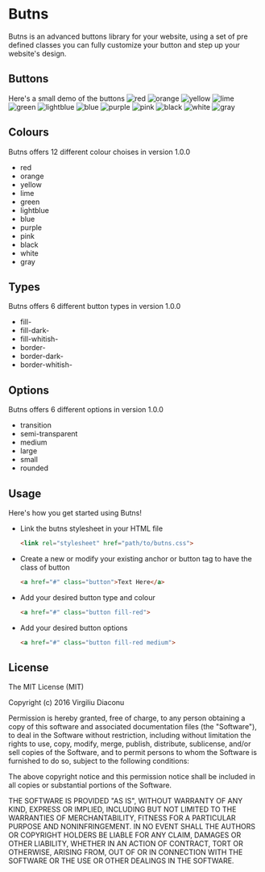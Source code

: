 # Butns
Butns is an advanced buttons library for your website, using a set of pre defined classes you can fully customize your button and step up your website's design.

## Buttons
Here's a small demo of the buttons
	![red](https://github.com/ahmedtarek2134/Butns/blob/master/images/fill-red.png)
	![orange](https://github.com/ahmedtarek2134/Butns/blob/master/images/fill-orange.png)
	![yellow](https://github.com/ahmedtarek2134/Butns/blob/master/images/fill-yellow.png)
	![lime](https://github.com/ahmedtarek2134/Butns/blob/master/images/fill-lime.png)
	![green](https://github.com/ahmedtarek2134/Butns/blob/master/images/fill-green.png)
	![lightblue](https://github.com/ahmedtarek2134/Butns/blob/master/images/fill-lightblue.png)
	![blue](https://github.com/ahmedtarek2134/Butns/blob/master/images/fill-blue.png)
	![purple](https://github.com/ahmedtarek2134/Butns/blob/master/images/fill-purple.png)
	![pink](https://github.com/ahmedtarek2134/Butns/blob/master/images/fill-pink.png)
	![black](https://github.com/ahmedtarek2134/Butns/blob/master/images/fill-black.png)
	![white](https://github.com/ahmedtarek2134/Butns/blob/master/images/fill-white.png)
	![gray](https://github.com/ahmedtarek2134/Butns/blob/master/images/fill-gray.png)

## Colours
Butns offers 12 different colour choises in version 1.0.0
* red
* orange
* yellow
* lime
* green
* lightblue
* blue
* purple
* pink
* black
* white
* gray

## Types
Butns offers 6 different button types in version 1.0.0
* fill-
* fill-dark-
* fill-whitish-
* border-
* border-dark-
* border-whitish-

## Options
Butns offers 6 different options in version 1.0.0
* transition
* semi-transparent
* medium
* large
* small
* rounded

## Usage
Here's how you get started using Butns!
* Link the butns stylesheet in your HTML file

	```HTML
	<link rel="stylesheet" href="path/to/butns.css">
	```
* Create a new or modify your existing anchor or button tag to have the class of button

	```HTML
	<a href="#" class="button">Text Here</a>
	```
* Add your desired button type and colour
	
	```HTML
	<a href="#" class="button fill-red">
	```
* Add your desired button options
	
	```HTML
	<a href="#" class="button fill-red medium">
	```

## License
The MIT License (MIT)

Copyright (c) 2016 Virgiliu Diaconu

Permission is hereby granted, free of charge, to any person obtaining a copy
of this software and associated documentation files (the "Software"), to deal
in the Software without restriction, including without limitation the rights
to use, copy, modify, merge, publish, distribute, sublicense, and/or sell
copies of the Software, and to permit persons to whom the Software is
furnished to do so, subject to the following conditions:

The above copyright notice and this permission notice shall be included in all
copies or substantial portions of the Software.

THE SOFTWARE IS PROVIDED "AS IS", WITHOUT WARRANTY OF ANY KIND, EXPRESS OR
IMPLIED, INCLUDING BUT NOT LIMITED TO THE WARRANTIES OF MERCHANTABILITY,
FITNESS FOR A PARTICULAR PURPOSE AND NONINFRINGEMENT. IN NO EVENT SHALL THE
AUTHORS OR COPYRIGHT HOLDERS BE LIABLE FOR ANY CLAIM, DAMAGES OR OTHER
LIABILITY, WHETHER IN AN ACTION OF CONTRACT, TORT OR OTHERWISE, ARISING FROM,
OUT OF OR IN CONNECTION WITH THE SOFTWARE OR THE USE OR OTHER DEALINGS IN THE
SOFTWARE.
